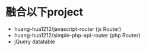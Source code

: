 # 融合以下project
* huang-hua1212/javascript-router   (js Router)
* huang-hua1212/simple-php-api-router  (php Router)
* jQuery datatable

